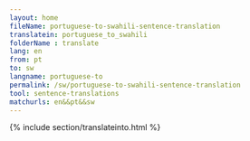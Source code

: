 ```yaml
---
layout: home
fileName: portuguese-to-swahili-sentence-translation
translatein: portuguese_to_swahili
folderName : translate
lang: en
from: pt
to: sw
langname: portuguese-to
permalink: /sw/portuguese-to-swahili-sentence-translation
tool: sentence-translations
matchurls: en&&pt&&sw
---
```

{% include section/translateinto.html %}
